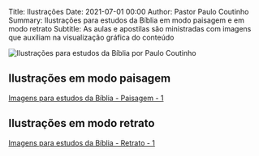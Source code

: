 Title: Ilustrações
Date: 2021-07-01 00:00
Author: Pastor Paulo Coutinho
Summary: Ilustrações para estudos da Bíblia em modo paisagem e em modo retrato
Subtitle: As aulas e apostilas são ministradas com imagens que auxiliam na visualização gráfica do conteúdo

<img src="{static}/images/headers/ilustracoes.jpg" alt="Ilustrações para estudos da Bíblia por Paulo Coutinho" class="center" style="margin-top: 0;">

## Ilustrações em modo paisagem

[Imagens para estudos da Bíblia - Paisagem - 1](https://www.dropbox.com/s/1ulmywz0lfma6tm/Imagens%20da%20B%C3%ADblia%20-%20Paisagem%20-%201.pdf?dl=1)

## Ilustrações em modo retrato

[Imagens para estudos da Bíblia - Retrato - 1](https://www.dropbox.com/s/noubmjiudmvbdyp/Imagens%20da%20B%C3%ADblia%20-%20Retrato%20-%201.pdf?dl=1)
